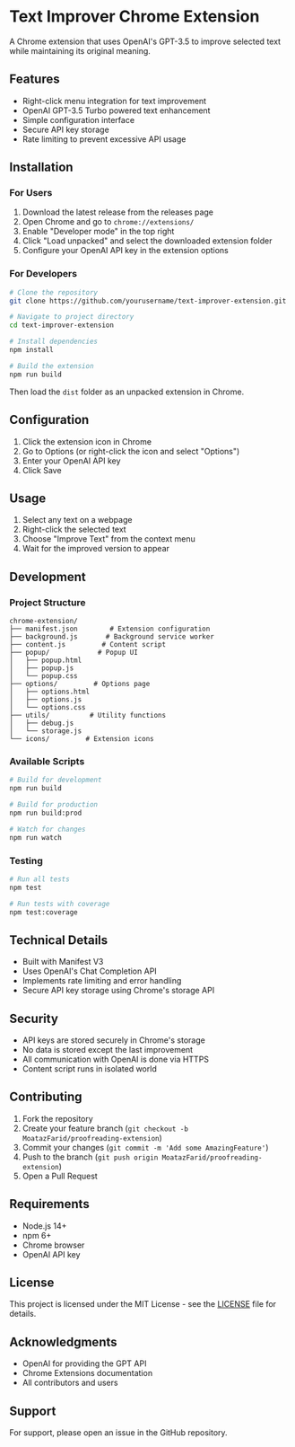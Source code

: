 # Text Improver Chrome Extension

A Chrome extension that uses OpenAI's GPT-3.5 to improve selected text while maintaining its original meaning.

## Features

- Right-click menu integration for text improvement
- OpenAI GPT-3.5 Turbo powered text enhancement
- Simple configuration interface
- Secure API key storage
- Rate limiting to prevent excessive API usage

## Installation

### For Users

1. Download the latest release from the releases page
2. Open Chrome and go to `chrome://extensions/`
3. Enable "Developer mode" in the top right
4. Click "Load unpacked" and select the downloaded extension folder
5. Configure your OpenAI API key in the extension options

### For Developers

```bash
# Clone the repository
git clone https://github.com/yourusername/text-improver-extension.git

# Navigate to project directory
cd text-improver-extension

# Install dependencies
npm install

# Build the extension
npm run build
```

Then load the `dist` folder as an unpacked extension in Chrome.

## Configuration

1. Click the extension icon in Chrome
2. Go to Options (or right-click the icon and select "Options")
3. Enter your OpenAI API key
4. Click Save

## Usage

1. Select any text on a webpage
2. Right-click the selected text
3. Choose "Improve Text" from the context menu
4. Wait for the improved version to appear

## Development

### Project Structure
```
chrome-extension/
├── manifest.json        # Extension configuration
├── background.js       # Background service worker
├── content.js         # Content script
├── popup/            # Popup UI
│   ├── popup.html
│   ├── popup.js
│   └── popup.css
├── options/         # Options page
│   ├── options.html
│   ├── options.js
│   └── options.css
├── utils/          # Utility functions
│   ├── debug.js
│   └── storage.js
└── icons/         # Extension icons
```

### Available Scripts

```bash
# Build for development
npm run build

# Build for production
npm run build:prod

# Watch for changes
npm run watch
```

### Testing

```bash
# Run all tests
npm test

# Run tests with coverage
npm test:coverage
```

## Technical Details

- Built with Manifest V3
- Uses OpenAI's Chat Completion API
- Implements rate limiting and error handling
- Secure API key storage using Chrome's storage API

## Security

- API keys are stored securely in Chrome's storage
- No data is stored except the last improvement
- All communication with OpenAI is done via HTTPS
- Content script runs in isolated world

## Contributing

1. Fork the repository
2. Create your feature branch (`git checkout -b MoatazFarid/proofreading-extension`)
3. Commit your changes (`git commit -m 'Add some AmazingFeature'`)
4. Push to the branch (`git push origin MoatazFarid/proofreading-extension`)
5. Open a Pull Request

## Requirements

- Node.js 14+
- npm 6+
- Chrome browser
- OpenAI API key

## License

This project is licensed under the MIT License - see the [LICENSE](LICENSE) file for details.

## Acknowledgments

- OpenAI for providing the GPT API
- Chrome Extensions documentation
- All contributors and users

## Support

For support, please open an issue in the GitHub repository. 